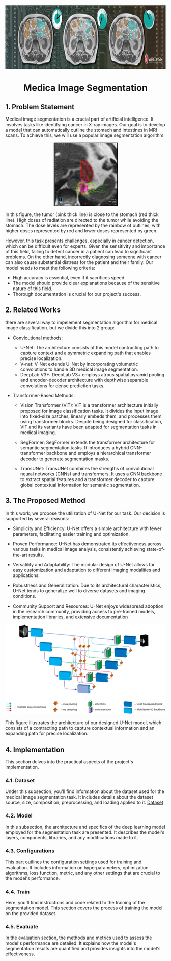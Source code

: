 <div align="center">
  <a href="https://www.kaggle.com/competitions/uw-madison-gi-tract-image-segmentation">
    <img src="images/cover.png" alt="Logo" width="" height="200">
  </a>

<h1 align="center">Medica Image Segmentation</h1>
</div>
    
## 1. Problem Statement
Medical image segmentation is a crucial part of artificial intelligence. It involves tasks like identifying cancer in X-ray images. Our goal is to develop a model that can automatically outline the stomach and intestines in MRI scans. To achieve this, we will use a popular image segmentation algorithm.
<div align="center">
  <a href="https://www.kaggle.com/competitions/uw-madison-gi-tract-image-segmentation">
    <img src="images/image1.jpg" alt="Logo" width="" height="200">
  </a>
</div>

In this figure, the tumor (pink thick line) is close to the stomach (red thick line). High doses of radiation are directed to the tumor while avoiding the stomach. The dose levels are represented by the rainbow of outlines, with higher doses represented by red and lower doses represented by green.

However, this task presents challenges, especially in cancer detection, which can be difficult even for experts. Given the sensitivity and importance of this field, failing to detect cancer in a patient can lead to significant problems. On the other hand, incorrectly diagnosing someone with cancer can also cause substantial distress for the patient and their family.
Our model needs to meet the following criteria:

* High accuracy is essential, even if it sacrifices speed.
* The model should provide clear explanations because of the sensitive nature of this field.
* Thorough documentation is crucial for our project's success.

## 2. Related Works
there are several way to impelement segmentation algorithm for medical image classification. but we divide this into 2 group:
* Convloutional methods:
  * U-Net: The architecture consists of this model contracting path to capture context and a symmetric expanding path that enables precise localization.
  * V-net: V-Net extends U-Net by incorporating volumetric convolutions to handle 3D medical image segmentation.
  * DeepLab V3+: DeepLab V3+ employs atrous spatial pyramid pooling and encoder-decoder architecture with depthwise separable convolutions for dense prediction tasks.
    
* Transformer-Based Methods:
  * Vision Transformer (ViT): ViT is a transformer architecture initially proposed for image classification tasks. It divides the input image into fixed-size patches, linearly embeds them, and processes them using transformer blocks. Despite being designed for classification, ViT and its variants have been adapted for segmentation tasks in medical imaging.

  * SegFormer: SegFormer extends the transformer architecture for semantic segmentation tasks. It introduces a hybrid CNN-transformer backbone and employs a hierarchical transformer decoder to generate segmentation masks.

  * TransUNet: TransUNet combines the strengths of convolutional neural networks (CNNs) and transformers. It uses a CNN backbone to extract spatial features and a transformer decoder to capture global contextual information for semantic segmentation.

## 3. The Proposed Method
In this work, we propose the utilization of U-Net for our task. Our decision is supported by several reasons:

* Simplicity and Efficiency: U-Net offers a simple architecture with fewer parameters, facilitating easier training and optimization.

* Proven Performance: U-Net has demonstrated its effectiveness across various tasks in medical image analysis, consistently achieving state-of-the-art results.

* Versatility and Adaptability: The modular design of U-Net allows for easy customization and adaptation to different imaging modalities and applications.

* Robustness and Generalization: Due to its architectural characteristics, U-Net tends to generalize well to diverse datasets and imaging conditions.

* Community Support and Resources: U-Net enjoys widespread adoption in the research community, providing access to pre-trained models, implementation libraries, and extensive documentation
  
![architecture of proposed model](images/img2.png)

This figure illustrates the architecture of our designed U-Net model, which consists of a contracting path to capture contextual information and an expanding path for precise localization.

## 4. Implementation
This section delves into the practical aspects of the project's implementation.

### 4.1. Dataset
Under this subsection, you'll find information about the dataset used for the medical image segmentation task. It includes details about the dataset source, size, composition, preprocessing, and loading applied to it.
[Dataset](https://drive.google.com/file/d/1-2ggesSU3agSBKpH-9siKyyCYfbo3Ixm/view?usp=sharing)

### 4.2. Model
In this subsection, the architecture and specifics of the deep learning model employed for the segmentation task are presented. It describes the model's layers, components, libraries, and any modifications made to it.

### 4.3. Configurations
This part outlines the configuration settings used for training and evaluation. It includes information on hyperparameters, optimization algorithms, loss function, metric, and any other settings that are crucial to the model's performance.

### 4.4. Train
Here, you'll find instructions and code related to the training of the segmentation model. This section covers the process of training the model on the provided dataset.

### 4.5. Evaluate
In the evaluation section, the methods and metrics used to assess the model's performance are detailed. It explains how the model's segmentation results are quantified and provides insights into the model's effectiveness.
